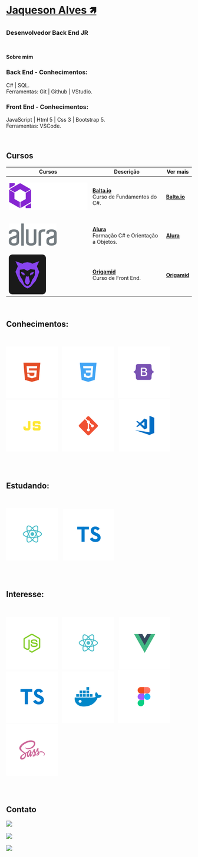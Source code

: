 # <b>[Jaqueson Alves 🡽](linkedin.com/in/ajcordeiro)</b>
### <b>Desenvolvedor Back End JR</b></b>
<br>

<b>Sobre mim</b>
### Back End - Conhecimentos:<br>
C# | SQL.<br> 
Ferramentas:
Git | Github | VStudio.<br>

### Front End - Conhecimentos:<br>
JavaScript | Html 5 | Css 3 | Bootstrap 5.<br>
Ferramentas:
VSCode.<br>

<br>

## <b>Cursos</b>
<table>
  <thead>
    <tr>
      <th>Cursos</th>
      <th>Descrição</th>
      <th>Ver mais</th>
    </tr>
  </thead>

  <tbody>
    <tr>
      <td>

![Balta.io](./img/balta-logo.svg)
      </td>
      <td>
        <b>[Balta.io](https://balta.io/cursos/fundamentos-csharp)</b><br>
        Curso de Fundamentos do C#.
      </td>
      <td>
        <b>[Balta.io](https://balta.io/cursos/fundamentos-csharp)</b><br>
      </td>
    </tr>
    <tr>
      <td>

![Alura](./img/logo-alura.svg)
      </td>
      <td>
        <b>[Alura](https://www.alura.com.br)</b><br>
        Formação C# e Orientação a Objetos.
      </td>
      <td>
        <b>[Alura](https://www.alura.com.br)</b><br>
      </td>
    </tr>
    <tr>
      <td>
![Origamid](./img/origamid.svg)
      </td>
      <td>
        <b>[Origamid](https://www.origamid.com)</b><br>
        Curso de Front End.
      </td>
      <td>
        <b>[Origamid](https://www.origamid.com)</b><br>
      </td>
    </tr>
  </tbody>
</table>
<br>

## <b>Conhecimentos</b>:
<div style="display: inline_block; text-decoration: none; margin-bottom: 30px"><br>

  ![HTML](./img/html.svg) &nbsp;
  ![CSS](./img/css.svg) &nbsp;
  ![Bootstrap](./img/bootstrap.svg) &nbsp;
  ![JS](./img/js.svg) &nbsp;
  ![Git](./img/git.svg) &nbsp;
  ![VSCode](./img/vscode.svg) &nbsp;  
</div>
<br>

## <b>Estudando:</b>
<div style="display: inline_block; text-decoration: none; margin-bottom: 30px"><br>

  ![ReactJS](./img/reactjs.svg) &nbsp;
  ![TS](./img/ts.svg) &nbsp;

</div>
<br>

## <b>Interesse: </b>
<div style="display: inline_block; text-decoration: none; margin-bottom: 30px"><br>

  ![NodeJS](./img/nodejs.svg) &nbsp;
  ![ReactJS](./img/reactjs.svg) &nbsp;
  ![VueJS](./img/vuejs.svg) &nbsp;
  ![TS](./img/ts.svg) &nbsp;
  ![Docker](./img/docker.svg) &nbsp;
  ![Figma](./img/figma.svg) &nbsp;
  ![Sass](./img/sass.svg) &nbsp;

</div>
<br>

## <b>Contato</b>
<div>

  <a href="https://web.whatsapp.com/send?phone=+5511954358681&text=Olá%20como%20%20posso%20ajudar?%20" target="_blank"><img src="https://img.shields.io/badge/WHATSAPP-(11)95435--8681-%33920f/?style=for-the-badge&logo=whatsapp&logoColor=success"></a> &nbsp;

  <a href="mailto: jaquesonalves@hotmail.com"><img src="https://img.shields.io/badge/Email-jaquesonalves@hotmail.com-lightgrey?style=for-the-badge&logo=Gmail&logoColor=white"></a> &nbsp;
  
  <a href="https://www.linkedin.com/in/ajcordeiro/" target="_blank"><img src="https://img.shields.io/badge/Linkedin-ajcordeiro-blue?style=for-the-badge&logo=Linkedin&logoColor=white"></a> &nbsp;
  
</div>
<br>
